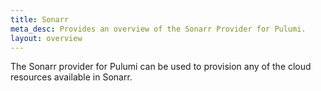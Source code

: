 ```yaml
---
title: Sonarr
meta_desc: Provides an overview of the Sonarr Provider for Pulumi.
layout: overview
---
```


The Sonarr provider for Pulumi can be used to provision any of the cloud resources available in Sonarr.

